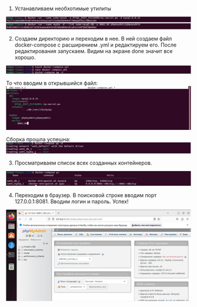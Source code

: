 1. Устанавливаем необхотимые утилиты 

![Часть 1](1.jpg)
![Часть 1](2.jpg)

2. Создаем директорию и переходим в нее. В ней создаем файл docker-compose с расширением .yml и редактируем его. После редактирования запускаем. Видим на экране done значит все хорошо.  

![Часть 2](3.jpg)

То что вводим в открывшийся файл: 
![Часть 2](7.jpg)

Сборка прошла успешна:
![Часть 2](4.jpg)

3. Просматриваем список всех созданных контейнеров. 

![Часть 1](5.jpg)

4. Переходим в браузер. В поисковой строке вводим порт 127.0.0.1:8081. Вводим логин и пароль. Успех! 

![Часть 4](6.jpg)